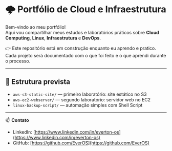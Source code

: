 # 🌩️ Portfólio de Cloud e Infraestrutura

Bem-vindo ao meu portfólio!  
Aqui vou compartilhar meus estudos e laboratórios práticos sobre **Cloud Computing**, **Linux**, **Infraestrutura** e **DevOps**.

👉 Este repositório está em construção enquanto eu aprendo e pratico.  
Cada projeto será documentado com o que foi feito e o que aprendi durante o processo.

---

## 📂 Estrutura prevista
- `aws-s3-static-site/` — primeiro laboratório: site estático no S3  
- `aws-ec2-webserver/` — segundo laboratório: servidor web no EC2  
- `linux-backup-script/` — automação simples com Shell Script  

---

📫 **Contato**
- LinkedIn: [https://www.linkedin.com/in/everton-os](https://www.linkedin.com/in/everton-os)  
- GitHub: [https://github.com/EverOS](https://github.com/EverOS)

